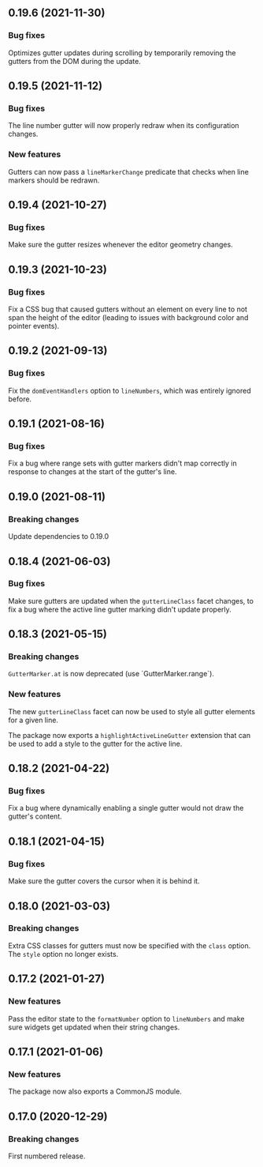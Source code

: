 ## 0.19.6 (2021-11-30)

### Bug fixes

Optimizes gutter updates during scrolling by temporarily removing the gutters from the DOM during the update.

## 0.19.5 (2021-11-12)

### Bug fixes

The line number gutter will now properly redraw when its configuration changes.

### New features

Gutters can now pass a `lineMarkerChange` predicate that checks when line markers should be redrawn.

## 0.19.4 (2021-10-27)

### Bug fixes

Make sure the gutter resizes whenever the editor geometry changes.

## 0.19.3 (2021-10-23)

### Bug fixes

Fix a CSS bug that caused gutters without an element on every line to not span the height of the editor (leading to issues with background color and pointer events).

## 0.19.2 (2021-09-13)

### Bug fixes

Fix the `domEventHandlers` option to `lineNumbers`, which was entirely ignored before.

## 0.19.1 (2021-08-16)

### Bug fixes

Fix a bug where range sets with gutter markers didn't map correctly in response to changes at the start of the gutter's line.

## 0.19.0 (2021-08-11)

### Breaking changes

Update dependencies to 0.19.0

## 0.18.4 (2021-06-03)

### Bug fixes

Make sure gutters are updated when the `gutterLineClass` facet changes, to fix a bug where the active line gutter marking didn't update properly.

## 0.18.3 (2021-05-15)

### Breaking changes

`GutterMarker.at` is now deprecated (use \`GutterMarker.range\`).

### New features

The new `gutterLineClass` facet can now be used to style all gutter elements for a given line.

The package now exports a `highlightActiveLineGutter` extension that can be used to add a style to the gutter for the active line.

## 0.18.2 (2021-04-22)

### Bug fixes

Fix a bug where dynamically enabling a single gutter would not draw the gutter's content.

## 0.18.1 (2021-04-15)

### Bug fixes

Make sure the gutter covers the cursor when it is behind it.

## 0.18.0 (2021-03-03)

### Breaking changes

Extra CSS classes for gutters must now be specified with the `class` option. The `style` option no longer exists.

## 0.17.2 (2021-01-27)

### New features

Pass the editor state to the `formatNumber` option to `lineNumbers` and make sure widgets get updated when their string changes.

## 0.17.1 (2021-01-06)

### New features

The package now also exports a CommonJS module.

## 0.17.0 (2020-12-29)

### Breaking changes

First numbered release.

